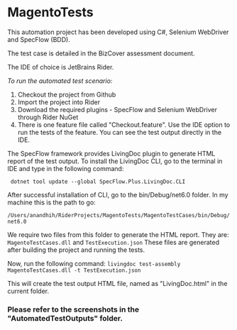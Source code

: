 # MagentoTests

This automation project has been developed using C#, Selenium WebDriver and SpecFlow (BDD).

The test case is detailed in the BizCover assessment document.

The IDE of choice is JetBrains Rider.  

_To run the automated test scenario:_
1) Checkout the project from Github
2) Import the project into Rider
3) Download the required plugins - SpecFlow and Selenium WebDriver through Rider NuGet
4) There is one feature file called "Checkout.feature". Use the IDE option to run the tests of the feature.
You can see the test output directly in the IDE.

The SpecFlow framework provides LivingDoc plugin to generate HTML report of the test output. To install
the LivingDoc CLI, go to the terminal in IDE and type in the following command:

<code> dotnet tool update --global SpecFlow.Plus.LivingDoc.CLI </code>

After successful installation of CLI, go to the bin/Debug/net6.0 folder. In my machine this is the path to go:

<code>/Users/anandhih/RiderProjects/MagentoTests/MagentoTestCases/bin/Debug/net6.0</code>

We require two files from this folder to generate the HTML report. They are: <code>MagentoTestCases.dll</code> and 
<code>TestExecution.json</code>
These files are generated after building the project and running the tests.

Now, run the following command:
<code>livingdoc test-assembly MagentoTestCases.dll -t TestExecution.json</code>

This will create the test output HTML file, named as "LivingDoc.html" in the current folder.

### **Please refer to the screenshots in the "AutomatedTestOutputs" folder.**


